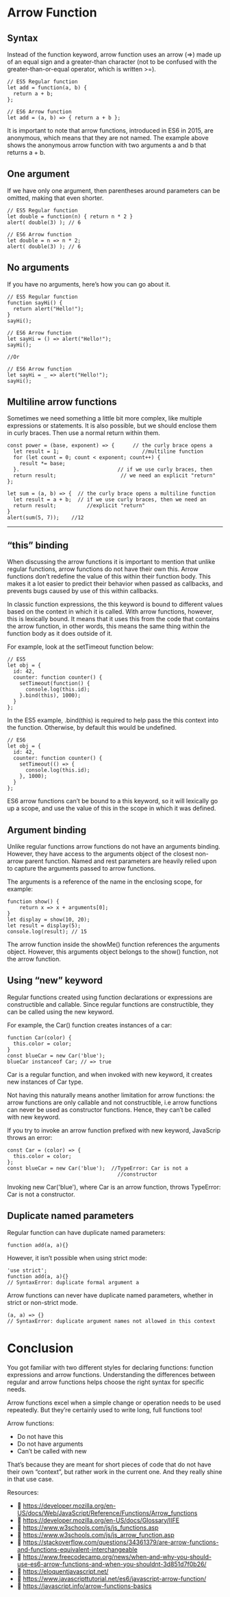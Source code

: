 # Arrow Function

## Syntax

Instead of the function keyword, arrow function uses an arrow (=>) made up of an equal sign and a greater-than character (not to be confused with the greater-than-or-equal operator, which is written >=).

```
// ES5 Regular function
let add = function(a, b) { 
  return a + b;
};

// ES6 Arrow function
let add = (a, b) => { return a + b };
```

It is important to note that arrow functions, introduced in ES6 in 2015, are anonymous, which means that they are not named. The example above shows the anonymous arrow function with two arguments a and b that returns a + b.

## One argument
If we have only one argument, then parentheses around parameters can be omitted, making that even shorter.

```
// ES5 Regular function
let double = function(n) { return n * 2 }  
alert( double(3) ); // 6

// ES6 Arrow function
let double = n => n * 2; 
alert( double(3) ); // 6
```

## No arguments
If you have no arguments, here’s how you can go about it.

```
// ES5 Regular function
function sayHi() {
  return alert("Hello!");
}
sayHi();

// ES6 Arrow function
let sayHi = () => alert("Hello!");
sayHi();

//Or

// ES6 Arrow function
let sayHi = _ => alert("Hello!");
sayHi();
```

## Multiline arrow functions

Sometimes we need something a little bit more complex, like multiple expressions or statements. It is also possible, but we should enclose them in curly braces. Then use a normal return within them.

```
const power = (base, exponent) => {      // the curly brace opens a 
  let result = 1;                           //multiline function
  for (let count = 0; count < exponent; count++) {
    result *= base;                  
  }.                                // if we use curly braces, then
  return result;                     // we need an explicit "return"
};
```

```
let sum = (a, b) => {  // the curly brace opens a multiline function
  let result = a + b;  // if we use curly braces, then we need an 
  return result;          //explicit "return"
}
alert(sum(5, 7));    //12
```

-----

## “this” binding

When discussing the arrow functions it is important to mention that unlike regular functions, arrow functions do not have their own this. Arrow functions don’t redefine the value of this within their function body. This makes it a lot easier to predict their behavior when passed as callbacks, and prevents bugs caused by use of this within callbacks.

In classic function expressions, the this keyword is bound to different values based on the context in which it is called. With arrow functions, however, this is lexically bound. It means that it uses this from the code that contains the arrow function, in other words, this means the same thing within the function body as it does outside of it.

For example, look at the setTimeout function below:

```
// ES5
let obj = {
  id: 42,
  counter: function counter() {
    setTimeout(function() {
      console.log(this.id);
    }.bind(this), 1000);
  }
};
```

In the ES5 example, .bind(this) is required to help pass the this context into the function. Otherwise, by default this would be undefined.

```
// ES6
let obj = {
  id: 42,
  counter: function counter() {
    setTimeout(() => {
      console.log(this.id);
    }, 1000);
  }
};
```
ES6 arrow functions can’t be bound to a this keyword, so it will lexically go up a scope, and use the value of this in the scope in which it was defined.


## Argument binding

Unlike regular functions arrow functions do not have an arguments binding. However, they have access to the arguments object of the closest non-arrow parent function. Named and rest parameters are heavily relied upon to capture the arguments passed to arrow functions.

The arguments is a reference of the name in the enclosing scope, for example:

```
function show() {
    return x => x + arguments[0];
}
let display = show(10, 20);
let result = display(5);
console.log(result); // 15
```

The arrow function inside the showMe() function references the arguments object. However, this arguments object belongs to the show() function, not the arrow function.

## Using “new” keyword

Regular functions created using function declarations or expressions are constructible and callable. Since regular functions are constructible, they can be called using the new keyword.

For example, the Car() function creates instances of a car:
```
function Car(color) {
  this.color = color;
}
const blueCar = new Car('blue');
blueCar instanceof Car; // => true
```

Car is a regular function, and when invoked with new keyword, it creates new instances of Car type.

Not having this naturally means another limitation for arrow functions: the arrow functions are only callable and not constructible, i.e arrow functions can never be used as constructor functions. Hence, they can’t be called with new keyword.

If you try to invoke an arrow function prefixed with new keyword, JavaScrip throws an error:

```
const Car = (color) => {
  this.color = color;
};
const blueCar = new Car('blue');  //TypeError: Car is not a       
                                    //constructor
```

Invoking new Car('blue'), where Car is an arrow function, throws TypeError: Car is not a constructor.

## Duplicate named parameters

Regular function can have duplicate named parameters:


`function add(a, a){}`

However, it isn’t possible when using strict mode:

```
'use strict';
function add(a, a){}
// SyntaxError: duplicate formal argument a
```

Arrow functions can never have duplicate named parameters, whether in strict or non-strict mode.
```
(a, a) => {}
// SyntaxError: duplicate argument names not allowed in this context
```

# Conclusion
You got familiar with two different styles for declaring functions: function expressions and arrow functions. Understanding the differences between regular and arrow functions helps choose the right syntax for specific needs.

Arrow functions excel when a simple change or operation needs to be used repeatedly. But they’re certainly used to write long, full functions too!

Arrow functions:
* Do not have this
* Do not have arguments
* Can’t be called with new

That’s because they are meant for short pieces of code that do not have their own “context”, but rather work in the current one. And they really shine in that use case.

Resources:

* 📖 https://developer.mozilla.org/en-US/docs/Web/JavaScript/Reference/Functions/Arrow_functions
* 📖 https://developer.mozilla.org/en-US/docs/Glossary/IIFE
* 📖 https://www.w3schools.com/js/js_functions.asp
* 📖 https://www.w3schools.com/js/js_arrow_function.asp
* 📖 https://stackoverflow.com/questions/34361379/are-arrow-functions-and-functions-equivalent-interchangeable
* 📖 https://www.freecodecamp.org/news/when-and-why-you-should-use-es6-arrow-functions-and-when-you-shouldnt-3d851d7f0b26/
* 📖 https://eloquentjavascript.net/
* 📖 https://www.javascripttutorial.net/es6/javascript-arrow-function/
* 📖 https://javascript.info/arrow-functions-basics